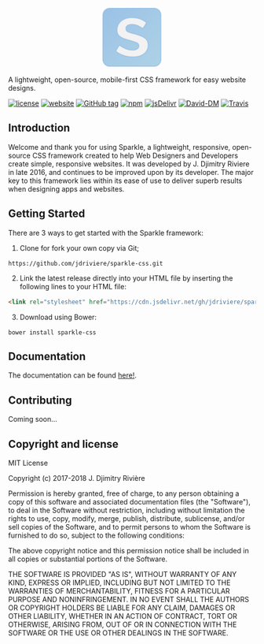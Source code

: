 <p align="center">
    <a href="https://sparklecss.herokuapp.com" target="_blank">
    	<img width="120" src="dist/img/Sparkle_Logo.svg">
    </a>
</p>

A lightweight, open-source, mobile-first CSS framework for easy website designs.

[![license](https://img.shields.io/badge/license-MIT-yellow.svg)](https://github.com/jdriviere/sparkle-css/blob/master/LICENSE)
[![website](https://img.shields.io/badge/website-online-green.svg)](httpss://sparklecss.herokuapp.com)
[![GitHub tag](https://img.shields.io/badge/version-1.10.0-blue.svg)](https://github.com/jdriviere/sparkle-css/releases/tag/v1.10.0)
[![npm](https://img.shields.io/badge/npm-v1.10.0-red.svg)](https://www.npmjs.com/package/sparklecss)
[![jsDelivr](https://data.jsdelivr.com/v1/package/gh/jdriviere/sparkle-css/badge?style=rounded)](https://www.jsdelivr.com/package/gh/jdriviere/sparkle-css)
[![David-DM](https://david-dm.org/jdriviere/sparkle-css.svg)](https://david-dm.org/jdriviere/sparkle-css)
[![Travis](https://img.shields.io/travis/rust-lang/rust.svg)](https://travis-ci.org/jdriviere/sparkle-css)

## Introduction
Welcome and thank you for using Sparkle, a lightweight, responsive, open-source CSS framework created to help Web Designers and Developers create simple, responsive websites. It was developed by J. Djimitry Riviere in late 2016, and continues to be improved upon by its developer. The major key to this framework lies within its ease of use to deliver superb results when designing apps and websites.

## Getting Started
There are 3 ways to get started with the Sparkle framework:
1. Clone for fork your own copy via Git;
```
https://github.com/jdriviere/sparkle-css.git
```

2. Link the latest release directly into your HTML file by inserting the following lines to your HTML file: 
```html
<link rel="stylesheet" href="https://cdn.jsdelivr.net/gh/jdriviere/sparkle-css@VERSION/dist/css/sparkle.min.css">
```

3. Download using Bower:
```
bower install sparkle-css
```

## Documentation
The documentation can be found [here!](https://github.com/sparkle-css/sparkle-docs/tree/master/docs).

## Contributing
Coming soon...

## Copyright and license
MIT License

Copyright (c) 2017-2018 J. Djimitry Rivière

Permission is hereby granted, free of charge, to any person obtaining a copy of this software
and associated documentation files (the "Software"), to deal in the Software without restriction,
including without limitation the rights to use, copy, modify, merge, publish, distribute, sublicense,
and/or sell copies of the Software, and to permit persons to whom the Software is furnished to do so,
subject to the following conditions:

The above copyright notice and this permission notice shall be included in all copies or substantial
portions of the Software.

THE SOFTWARE IS PROVIDED "AS IS", WITHOUT WARRANTY OF ANY KIND, EXPRESS OR IMPLIED, INCLUDING BUT NOT
LIMITED TO THE WARRANTIES OF MERCHANTABILITY, FITNESS FOR A PARTICULAR PURPOSE AND NONINFRINGEMENT.
IN NO EVENT SHALL THE AUTHORS OR COPYRIGHT HOLDERS BE LIABLE FOR ANY CLAIM, DAMAGES OR OTHER LIABILITY,
WHETHER IN AN ACTION OF CONTRACT, TORT OR OTHERWISE, ARISING FROM, OUT OF OR IN CONNECTION WITH THE
SOFTWARE OR THE USE OR OTHER DEALINGS IN THE SOFTWARE.
